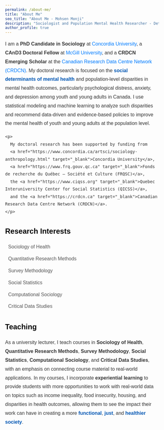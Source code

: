 ```yaml
---
permalink: /about-me/
title: "About Me"
seo_title: "About Me - Mohsen Monji"
description: "Sociologist and Population Mental Health Researcher - Detailed Bio"
author_profile: true
---
```


<style>
  .about-section {
    margin-bottom: 40px;
    font-family: 'Arial', sans-serif;
  }

  .about-content {
    line-height: 1.8;
    color: #333;
    font-size: 1rem;
  }

  .about-content a {
    color: #007bff;
    text-decoration: none;
  }

  .about-content a:hover {
    text-decoration: underline;
  }

  .about-section h3 {
    font-size: 1.5rem;
    color: black;
    margin-top: 30px;
    margin-bottom: 15px;
  }

  .about-section ul {
    list-style-type: none;
    padding: 0;
  }

  .about-section ul li {
    margin-bottom: 10px;
    color: #555;
    font-size: 1rem;
  }

  .icon {
    margin-right: 10px;
    color: #007bff;
  }

  .highlight {
    font-weight: bold;
    color: #0056b3;
  }
</style>

<div class="about-section">
  <div class="about-content">
    <p>
      I am a <strong>PhD Candidate in Sociology</strong> at 
      <a href="https://www.concordia.ca/artsci/sociology-anthropology.html" target="_blank">Concordia University</a>, 
      a <strong>CAnD3 Doctoral Fellow</strong> at 
      <a href="https://www.mcgill.ca/cand3/our-people/fellows-2024-25" target="_blank">McGill University</a>, 
      and a <strong>CRDCN Emerging Scholar</strong> at the 
      <a href="https://crdcn.ca" target="_blank">Canadian Research Data Centre Network (CRDCN)</a>. My doctoral research is focused on the 
      <span class="highlight">social determinants of mental health</span> and population-level disparities in mental health outcomes, particularly psychological distress, anxiety, and depression among youth and young adults in Canada. 
      I use statistical modeling and machine learning to analyze such disparities and recommend data-driven and evidence-based policies to improve the mental health of youth and young adults at the population level.
    </p>

    <p>
      My doctoral research has been supported by funding from 
      <a href="https://www.concordia.ca/artsci/sociology-anthropology.html" target="_blank">Concordia University</a>, 
      <a href="https://www.frq.gouv.qc.ca" target="_blank">Fonds de recherche du Québec – Société et Culture (FRQSC)</a>, 
      the <a href="https://www.ciqss.org" target="_blank">Quebec Interuniversity Center for Social Statistics (QICSS)</a>, 
      and the <a href="https://crdcn.ca" target="_blank">Canadian Research Data Centre Network (CRDCN)</a>.
    </p>
  </div>

  <div class="about-content">
    <h3>Research Interests</h3>
    <ul>
     <li><i class="fas fa-pills icon"></i> Sociology of Health</li>
      <li><i class="fas fa-database icon"></i> Quantitative Research Methods</li>
      <li><i class="fas fa-chart-line icon"></i> Survey Methodology</li>
      <li><i class="fas fa-table icon"></i> Social Statistics</li>
      <li><i class="fas fa-laptop-code icon"></i> Computational Sociology</li>
      <li><i class="fas fa-database icon"></i> Critical Data Studies</li>
    </ul>
  </div>

  <div class="about-content">
    <h3>Teaching</h3>
    <p>
      As a university lecturer, I teach courses in <strong>Sociology of Health</strong>, 
      <strong>Quantitative Research Methods</strong>, <strong>Survey Methodology</strong>, 
      <strong>Social Statistics</strong>, <strong>Computational Sociology</strong>, and 
      <strong>Critical Data Studies</strong>, with an emphasis on connecting course material to real-world applications. In my courses, I incorporate 
      <strong>experiential learning</strong> to provide students with more opportunities to work with real-world data on topics such as income inequality, food insecurity, housing, and disparities in health outcomes, allowing them to see the impact their work can have in creating a more 
      <span class="highlight">functional</span>, <span class="highlight">just</span>, and <span class="highlight">healthier society</span>.
    </p>
  </div>
</div>

  </div>
</div>

